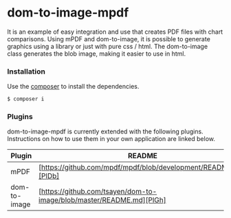 # dom-to-image-mpdf

It is an example of easy integration and use that creates PDF files with chart comparisons. Using mPDF and dom-to-image, it is possible to generate graphics using a library or just with pure css / html. The dom-to-image class generates the blob image, making it easier to use in html.

### Installation

Use the [composer](https://getcomposer.org/) to install the dependencies.

```sh
$ composer i
```

### Plugins

dom-to-image-mpdf is currently extended with the following plugins. Instructions on how to use them in your own application are linked below.

| Plugin | README |
| ------ | ------ |
| mPDF | [https://github.com/mpdf/mpdf/blob/development/README.md][PlDb] |
| dom-to-image | [https://github.com/tsayen/dom-to-image/blob/master/README.md][PlGh] |


[mPDF]: <https://github.com/mpdf/mpdf>
[dom-to-image]: <https://github.com/tsayen/dom-to-image>
[dom-to-image-mpdf]: <https://github.com/saymontavares/dom-to-image-mpdf>